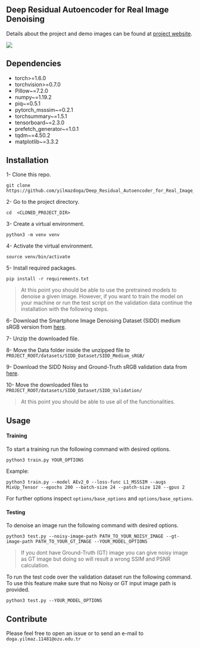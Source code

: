 ## Deep Residual Autoencoder for Real Image Denoising
 
Details about the project and demo images can be found at [project website](https://yilmazdoga.net/deep_rae_image_denoising.html).

![](./readme_assets/denoising_before_after.gif)

## Dependencies
* torch>=1.6.0
* torchvision>=0.7.0
* Pillow~=7.2.0
* numpy~=1.19.2
* piq~=0.5.1
* pytorch_msssim~=0.2.1
* torchsummary~=1.5.1
* tensorboard~=2.3.0
* prefetch_generator~=1.0.1
* tqdm~=4.50.2
* matplotlib~=3.3.2

## Installation
1- Clone this repo.
```shell script
git clone https://github.com/yilmazdoga/Deep_Residual_Autoencoder_for_Real_Image_Denoising.git
```
2- Go to the project directory.
```shell script
cd  <CLONED_PROJECT_DIR>
```
3- Create a virtual environment.
```shell script
python3 -m venv venv
```
4- Activate the virtual environment.
```shell script
source venv/bin/activate
```
5- Install required packages.
```shell script
pip install -r requirements.txt
```

> At this point you should be able to use the pretrained models to denoise a given image. However, if you want to train the model on your machine or run the test script on the validation data continue the installation with the following steps.

6- Download the Smartphone Image Denoising Dataset (SIDD) medium sRGB version from [here](https://www.eecs.yorku.ca/~kamel/sidd/dataset.php).

7- Unzip the downloaded file.

8- Move the Data folder inside the unzipped file to ```PROJECT_ROOT/datasets/SIDD_Dataset/SIDD_Medium_sRGB/```

9- Download the SIDD Noisy and Ground-Truth sRGB validation data from [here](https://www.eecs.yorku.ca/~kamel/sidd/benchmark.php).

10- Move the downloaded files to ```PROJECT_ROOT/datasets/SIDD_Dataset/SIDD_Validation/```

> At this point you should be able to use all of the functionalities.

## Usage
#### Training
To start a training run the following command with desired options.
```shell script
python3 train.py YOUR_OPTIONS
```

Example:
```shell script
python3 train.py --model AEv2_0 --loss-func L1_MSSSIM --augs MixUp_Tensor --epochs 200 --batch-size 24 --patch-size 128 --gpus 2
```

For further options inspect ```options/base_options``` and ```options/base_options```.

#### Testing
To denoise an image run the following command with desired options.
```shell script
python3 test.py --noisy-image-path PATH_TO_YOUR_NOISY_IMAGE --gt-image-path PATH_TO_YOUR_GT_IMAGE --YOUR_MODEL_OPTIONS
```

> If you dont have Ground-Truth (GT) image you can give noisy image as GT image but doing so will result a wrong SSIM and PSNR calculation.

To run the test code over the validation dataset run the following command. To use this feature make sure that no Noisy or GT input image path is provided.
```shell script
python3 test.py --YOUR_MODEL_OPTIONS
```

## Contribute
Please feel free to open an issue or to send an e-mail to ```doga.yilmaz.11481@ozu.edu.tr```
